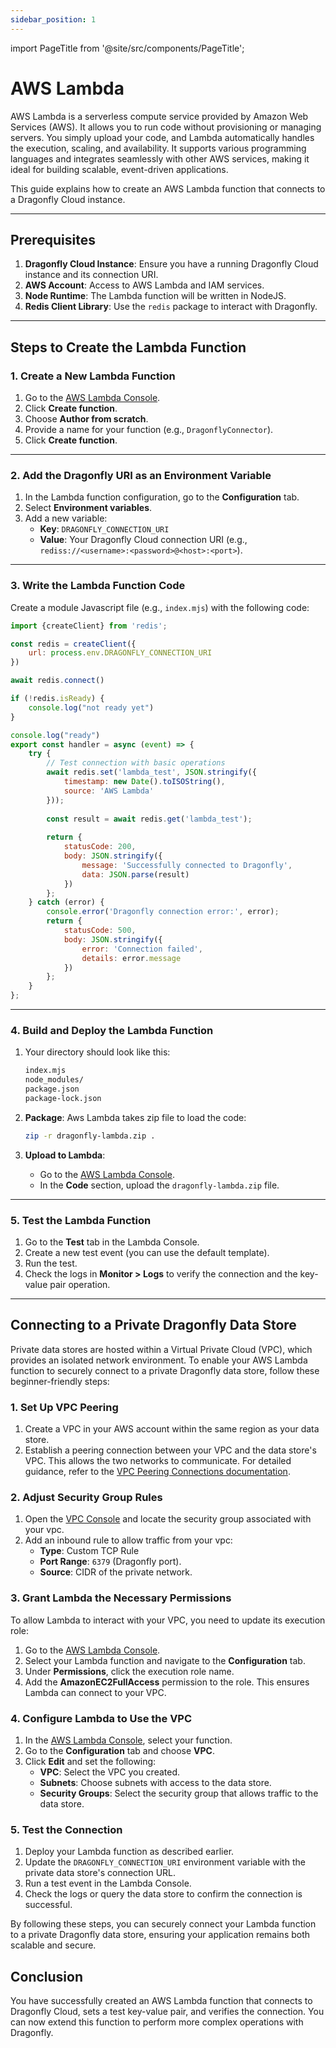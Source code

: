 ```yaml
---
sidebar_position: 1
---
```


import PageTitle from '@site/src/components/PageTitle';

# AWS Lambda

<PageTitle title="Connecting from AWS Lambda | Dragonfly Cloud" />

AWS Lambda is a serverless compute service provided by Amazon Web Services (AWS). It allows you to run code without provisioning or managing servers. You simply upload your code, and Lambda automatically handles the execution, scaling, and availability. It supports various programming languages and integrates seamlessly with other AWS services, making it ideal for building scalable, event-driven applications.

This guide explains how to create an AWS Lambda function that connects to a Dragonfly Cloud instance.

---

## Prerequisites

1. **Dragonfly Cloud Instance**: Ensure you have a running Dragonfly Cloud instance and its connection URI.
2. **AWS Account**: Access to AWS Lambda and IAM services.
3. **Node Runtime**: The Lambda function will be written in NodeJS.
4. **Redis Client Library**: Use the `redis` package to interact with Dragonfly.

---

## Steps to Create the Lambda Function

### 1. Create a New Lambda Function

1. Go to the [AWS Lambda Console](https://console.aws.amazon.com/lambda/).
2. Click **Create function**.
3. Choose **Author from scratch**.
4. Provide a name for your function (e.g., `DragonflyConnector`).
5. Click **Create function**.

---

### 2. Add the Dragonfly URI as an Environment Variable

1. In the Lambda function configuration, go to the **Configuration** tab.
2. Select **Environment variables**.
3. Add a new variable:
   - **Key**: `DRAGONFLY_CONNECTION_URI`
   - **Value**: Your Dragonfly Cloud connection URI (e.g., `rediss://<username>:<password>@<host>:<port>`).

---

### 3. Write the Lambda Function Code

Create a module Javascript file (e.g., `index.mjs`) with the following code:

```js
import {createClient} from 'redis';

const redis = createClient({
    url: process.env.DRAGONFLY_CONNECTION_URI
})

await redis.connect()

if (!redis.isReady) {
    console.log("not ready yet")
}

console.log("ready")
export const handler = async (event) => {
    try {
        // Test connection with basic operations
        await redis.set('lambda_test', JSON.stringify({
            timestamp: new Date().toISOString(),
            source: 'AWS Lambda'
        }));
        
        const result = await redis.get('lambda_test');
        
        return {
            statusCode: 200,
            body: JSON.stringify({
                message: 'Successfully connected to Dragonfly',
                data: JSON.parse(result)
            })
        };
    } catch (error) {
        console.error('Dragonfly connection error:', error);
        return {
            statusCode: 500,
            body: JSON.stringify({
                error: 'Connection failed',
                details: error.message
            })
        };
    }
};
```

---

### 4. Build and Deploy the Lambda Function

1. Your directory should look like this:

   ```sh
   index.mjs
   node_modules/
   package.json
   package-lock.json
   ```

2. **Package**: Aws Lambda takes zip file to load the code:

   ```sh
   zip -r dragonfly-lambda.zip .
   ```

3. **Upload to Lambda**:

   - Go to the [AWS Lambda Console](https://console.aws.amazon.com/lambda/).
   - In the **Code** section, upload the `dragonfly-lambda.zip` file.

---

### 5. Test the Lambda Function

1. Go to the **Test** tab in the Lambda Console.
2. Create a new test event (you can use the default template).
3. Run the test.
4. Check the logs in **Monitor > Logs** to verify the connection and the key-value pair operation.

---

## Connecting to a Private Dragonfly Data Store

Private data stores are hosted within a Virtual Private Cloud (VPC), which provides an isolated network environment. To enable your AWS Lambda function to securely connect to a private Dragonfly data store, follow these beginner-friendly steps:

### 1. Set Up VPC Peering

1. Create a VPC in your AWS account within the same region as your data store.
2. Establish a peering connection between your VPC and the data store's VPC. This allows the two networks to communicate. For detailed guidance, refer to the [VPC Peering Connections documentation](../../connections.md).

### 2. Adjust Security Group Rules

1. Open the [VPC Console](https://console.aws.amazon.com/vpc/) and locate the security group associated with your vpc.
2. Add an inbound rule to allow traffic from your vpc:
    - **Type**: Custom TCP Rule
    - **Port Range**: `6379` (Dragonfly port).
    - **Source**: CIDR of the private network.

### 3. Grant Lambda the Necessary Permissions

To allow Lambda to interact with your VPC, you need to update its execution role:

1. Go to the [AWS Lambda Console](https://console.aws.amazon.com/lambda/).
2. Select your Lambda function and navigate to the **Configuration** tab.
3. Under **Permissions**, click the execution role name.
4. Add the **AmazonEC2FullAccess** permission to the role. This ensures Lambda can connect to your VPC.

### 4. Configure Lambda to Use the VPC

1. In the [AWS Lambda Console](https://console.aws.amazon.com/lambda/), select your function.
2. Go to the **Configuration** tab and choose **VPC**.
3. Click **Edit** and set the following:
    - **VPC**: Select the VPC you created.
    - **Subnets**: Choose subnets with access to the data store.
    - **Security Groups**: Select the security group that allows traffic to the data store.

### 5. Test the Connection

1. Deploy your Lambda function as described earlier.
2. Update the `DRAGONFLY_CONNECTION_URI` environment variable with the private data store's connection URL.
3. Run a test event in the Lambda Console.
4. Check the logs or query the data store to confirm the connection is successful.

By following these steps, you can securely connect your Lambda function to a private Dragonfly data store, ensuring your application remains both scalable and secure.

## Conclusion

You have successfully created an AWS Lambda function that connects to Dragonfly Cloud, sets a test key-value pair, and verifies the connection. You can now extend this function to perform more complex operations with Dragonfly.
